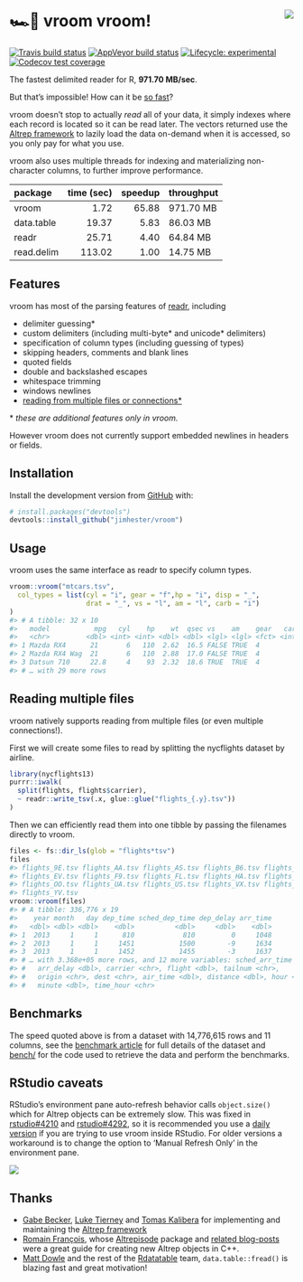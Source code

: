 
<!-- README.md is generated from README.Rmd. Please edit that file -->

# 🏎💨 vroom vroom\! <a href="http://jimhester.github.io/vroom"><img src="https://i.gifer.com/2TjY.gif" align="right" /></a>

<!-- badges: start -->

[![Travis build
status](https://travis-ci.org/jimhester/vroom.svg?branch=master)](https://travis-ci.org/jimhester/vroom)
[![AppVeyor build
status](https://ci.appveyor.com/api/projects/status/github/jimhester/vroom?branch=master&svg=true)](https://ci.appveyor.com/project/jimhester/vroom)
[![Lifecycle:
experimental](https://img.shields.io/badge/lifecycle-experimental-orange.svg)](https://www.tidyverse.org/lifecycle/#experimental)
[![Codecov test
coverage](https://codecov.io/gh/jimhester/vroom/branch/master/graph/badge.svg)](https://codecov.io/gh/jimhester/vroom?branch=master)
<!-- badges: end -->

The fastest delimited reader for R, **971.70 MB/sec**.

But that’s impossible\! How can it be [so
fast](https://jimhester.github.io/vroom/articles/benchmarks/benchmarks.html)?

vroom doesn’t stop to actually *read* all of your data, it simply
indexes where each record is located so it can be read later. The
vectors returned use the [Altrep
framework](https://svn.r-project.org/R/branches/ALTREP/ALTREP.html) to
lazily load the data on-demand when it is accessed, so you only pay for
what you use.

vroom also uses multiple threads for indexing and materializing
non-character columns, to further improve performance.

| package    | time (sec) | speedup | throughput |
| :--------- | ---------: | ------: | :--------- |
| vroom      |       1.72 |   65.88 | 971.70 MB  |
| data.table |      19.37 |    5.83 | 86.03 MB   |
| readr      |      25.71 |    4.40 | 64.84 MB   |
| read.delim |     113.02 |    1.00 | 14.75 MB   |

## Features

vroom has most of the parsing features of
[readr](https://readr.tidyverse.org), including

  - delimiter guessing\*
  - custom delimiters (including multi-byte\* and unicode\* delimiters)
  - specification of column types (including guessing of types)
  - skipping headers, comments and blank lines
  - quoted fields
  - double and backslashed escapes
  - whitespace trimming
  - windows newlines
  - [reading from multiple files or
    connections\*](#reading-multiple-files)

\* *these are additional features only in vroom.*

However vroom does not currently support embedded newlines in headers or
fields.

## Installation

Install the development version from [GitHub](https://github.com/) with:

``` r
# install.packages("devtools")
devtools::install_github("jimhester/vroom")
```

## Usage

vroom uses the same interface as readr to specify column types.

``` r
vroom::vroom("mtcars.tsv",
  col_types = list(cyl = "i", gear = "f",hp = "i", disp = "_",
                   drat = "_", vs = "l", am = "l", carb = "i")
)
#> # A tibble: 32 x 10
#>   model           mpg   cyl    hp    wt  qsec vs    am    gear   carb
#>   <chr>         <dbl> <int> <int> <dbl> <dbl> <lgl> <lgl> <fct> <int>
#> 1 Mazda RX4      21       6   110  2.62  16.5 FALSE TRUE  4         4
#> 2 Mazda RX4 Wag  21       6   110  2.88  17.0 FALSE TRUE  4         4
#> 3 Datsun 710     22.8     4    93  2.32  18.6 TRUE  TRUE  4         1
#> # … with 29 more rows
```

## Reading multiple files

vroom natively supports reading from multiple files (or even multiple
connections\!).

First we will create some files to read by splitting the nycflights
dataset by airline.

``` r
library(nycflights13)
purrr::iwalk(
  split(flights, flights$carrier),
  ~ readr::write_tsv(.x, glue::glue("flights_{.y}.tsv"))
)
```

Then we can efficiently read them into one tibble by passing the
filenames directly to vroom.

``` r
files <- fs::dir_ls(glob = "flights*tsv")
files
#> flights_9E.tsv flights_AA.tsv flights_AS.tsv flights_B6.tsv flights_DL.tsv 
#> flights_EV.tsv flights_F9.tsv flights_FL.tsv flights_HA.tsv flights_MQ.tsv 
#> flights_OO.tsv flights_UA.tsv flights_US.tsv flights_VX.tsv flights_WN.tsv 
#> flights_YV.tsv
vroom::vroom(files)
#> # A tibble: 336,776 x 19
#>    year month   day dep_time sched_dep_time dep_delay arr_time
#>   <dbl> <dbl> <dbl>    <dbl>          <dbl>     <dbl>    <dbl>
#> 1  2013     1     1      810            810         0     1048
#> 2  2013     1     1     1451           1500        -9     1634
#> 3  2013     1     1     1452           1455        -3     1637
#> # … with 3.368e+05 more rows, and 12 more variables: sched_arr_time <dbl>,
#> #   arr_delay <dbl>, carrier <chr>, flight <dbl>, tailnum <chr>,
#> #   origin <chr>, dest <chr>, air_time <dbl>, distance <dbl>, hour <dbl>,
#> #   minute <dbl>, time_hour <chr>
```

## Benchmarks

The speed quoted above is from a dataset with 14,776,615 rows and 11
columns, see the [benchmark
article](https://jimhester.github.io/vroom/articles/benchmarks/benchmarks.html)
for full details of the dataset and
[bench/](https://github.com/jimhester/vroom/tree/master/bench) for the
code used to retrieve the data and perform the benchmarks.

## RStudio caveats

RStudio’s environment pane auto-refresh behavior calls `object.size()`
which for Altrep objects can be extremely slow. This was fixed in
[rstudio\#4210](https://github.com/rstudio/rstudio/pull/4210) and
[rstudio\#4292](https://github.com/rstudio/rstudio/pull/4292), so it is
recommended you use a [daily version](https://dailies.rstudio.com/) if
you are trying to use vroom inside RStudio. For older versions a
workaround is to change the option to ‘Manual Refresh Only’ in the
environment
pane.

![](https://user-images.githubusercontent.com/470418/51357022-95a1f280-1a82-11e9-8035-3687c8fd5dd8.png)

## Thanks

  - [Gabe Becker](https://twitter.com/groundwalkergmb), [Luke
    Tierney](https://stat.uiowa.edu/~luke/) and [Tomas
    Kalibera](https://github.com/kalibera) for implementing and
    maintaining the [Altrep
    framework](https://svn.r-project.org/R/branches/ALTREP/ALTREP.html)
  - [Romain François](https://twitter.com/romain_francois), whose
    [Altrepisode](https://purrple.cat/blog/2018/10/14/altrep-and-cpp/)
    package and [related
    blog-posts](https://purrple.cat/blog/2018/10/14/altrep-and-cpp/)
    were a great guide for creating new Altrep objects in C++.
  - [Matt Dowle](https://twitter.com/mattdowle) and the rest of the
    [Rdatatable](https://github.com/Rdatatable) team,
    `data.table::fread()` is blazing fast and great motivation\!

